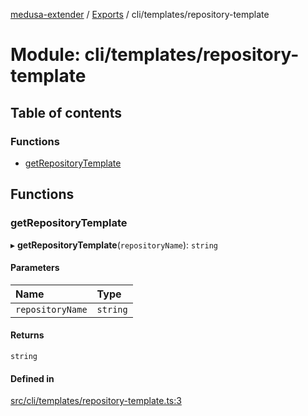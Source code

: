 [medusa-extender](../README.md) / [Exports](../modules.md) / cli/templates/repository-template

# Module: cli/templates/repository-template

## Table of contents

### Functions

- [getRepositoryTemplate](cli_templates_repository_template.md#getrepositorytemplate)

## Functions

### getRepositoryTemplate

▸ **getRepositoryTemplate**(`repositoryName`): `string`

#### Parameters

| Name | Type |
| :------ | :------ |
| `repositoryName` | `string` |

#### Returns

`string`

#### Defined in

[src/cli/templates/repository-template.ts:3](https://github.com/adrien2p/medusa-extender/blob/55f4a3a/src/cli/templates/repository-template.ts#L3)
